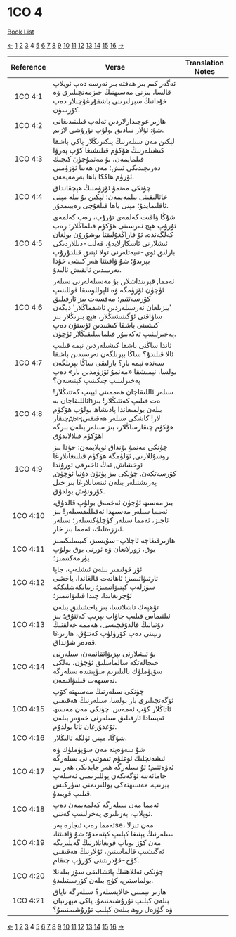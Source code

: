 # 1CO 4
[Book List](../README.md)

[<-](./chapter_3.md) [1](./chapter_1.md) [2](./chapter_2.md) [3](./chapter_3.md) 4 [5](./chapter_5.md) [6](./chapter_6.md) [7](./chapter_7.md) [8](./chapter_8.md) [9](./chapter_9.md) [10](./chapter_10.md) [11](./chapter_11.md) [12](./chapter_12.md) [13](./chapter_13.md) [14](./chapter_14.md) [15](./chapter_15.md) [16](./chapter_16.md) [->](./chapter_5.md)

| Reference | Verse | Translation Notes |
|:---------:|-------|-------------------|
|1CO 4:1|ئەگەر كىم بىز ھەقتە بىر نەرسە دەپ ئويلاپ قالسا، بىزنى مەسىھنىڭ خىزمەتچىلىرى ۋە خۇدانىڭ سېرلىرىنى باشقۇرغۇچىلار دەپ كۆرسۈن.||
|1CO 4:2|ھازىر غوجىدارلاردىن تەلەپ قىلىنىدىغانى شۇ: ئۇلار سادىق بولۇپ تۇرۇشى لازىم.||
|1CO 4:3|لېكىن مەن سىلەرنىڭ پىكىرىڭلار ياكى باشقا كىشىلەرنىڭ ھۆكۈم قىلىشىغا كۆپ پەرۋا قىلمايمەن، بۇ مەنمۇچۈن كىچىك دەرىجىدىكى ئىش؛ مەن ھەتتا ئۆزۈمنى ئۆزۈم ھاككا باھا بەرمەيمەن.||
|1CO 4:4|چۈنكى مەنمۇ ئۆزۈمنىڭ ھېچقانداق خاتالىقىنى بىلمەيمەن؛ لېكىن بۇ بىلە مېنى ئاقلىمايدۇ؛ مېنى باھا قىلغۇچى رەببىمدۇر.||
|1CO 4:5|شۇڭا ۋاقىت كەلمەي تۇرۇپ، رەب كەلمەي تۇرۇپ ھېچ نەرسىنى ھۆكۈم قىلماڭلار؛ رەب كەلگەندە، ئۇ قاراڭغۇلىقتا يوشۇرۇن بولغان ئىشلارنى ئاشكارلايدۇ، قەلب-دىللاردىكى بارلىق ئوي-نىيەتلەرنى تولا ئېنىق قىلدۇرۇپ بېرىدۇ؛ شۇ ۋاقىتتا ھەر كىشى خۇدا تەرىپىدىن ئالقىش ئالىدۇ.||
|1CO 4:6|ئەمما, قېرىنداشلار, بۇ مەسىلەلەرنى سىلەر ئۈچۈن ئۆزۈمگە ۋە ئاپوللوسقا قوللىنىپ كۆرسەتتىم؛ مەقسەت بىز ئارقىلىق 'يېزىلغان نەرسىلەردىن ئاشقماڭلار' دېگەن ساۋاقنى ئۆگىنىشىڭلار، ھېچ بىرىڭلار بىر كىشىنى باشقا كىشىدىن ئۈستۈن دەپ پەخىرلىنىپ تەكەببۇر قىلماسلىقىڭلار ئۈچۈن.||
|1CO 4:7|ئاندا ساڭنى باشقا كىشىلەردىن نېمە قىلىپ ئالا قىلىدۇ؟ ساڭا بېرىلگەن نەرسىدىن باشقا سەندە نېمە بار؟ بارلىقى ساڭا بېرىلگەن بولسا، نېمىشقا «مەنمۇ ئۆزۈمدىن بار» دەپ پەخىرلىنىپ چىكىنىپ كېتىسەن؟||
|1CO 4:8|سىلەر ئاللىقاچان ھەممىنى ئېيىپ كەتتىڭلار! ئاللىقاچان بەhەت قىلىپ كەتتىڭلار! بىز بىلەن بولمىغاندا پادىشاھ بولۇپ ھۆكۈم چىقارдыңلار! كاشكى سىلەر ھەقىقىي ھۆكۈم چىقارساڭلار، بىز سىلەر بىلەن بىرگە ھۆكۈم قىلالايدۇق!||
|1CO 4:9|چۈنكى مەنمۇ بۇنداق ئويلايمەن: خۇدا بىز روسۇللارنى, ئۆلۈمگە ھۆكۈم قىلىنغانلارغا ئوخشاش, ئەڭ ئاخىرقى ئورۇندا كۆرسەتكەن. چۈنكى بىز پۈتۈن دۇنيا ئۈچۈن, پەرىشتىلەر بىلەن ئىنسانلارغا بىر خىل كۆرۈنۈش بولدۇق.||
|1CO 4:10|بىز مەسىھ ئۈچۈن ئەخمەق بولۇپ قالدۇق، ئەمما سىلەر مەسىھدا ئەقىللىقسىلەر! بىز ئاجىز، ئەمما سىلەر كۈچلۈكسىلەر؛ سىلەر ئىززەتلىك، ئەمما بىز خار.||
|1CO 4:11|ھازىرقىغاچە ئاچلاپ-سۇيسىز، كىيىملىكىمىز يوق، زورلانغان ۋە ئورنى يوق بولۇپ يۈرمەكتىمىز؛||
|1CO 4:12|ئۆز قولىمىز بىلەن ئىشلەپ، جاپا تارتىۋاتىمىز؛ ئاھانەت قالغاندا، ياخشى سۆزلەپ كېتىۋاتىمىز؛ زىيانكەشلىككە ئۇچرىغاندا، چىدا قىلىۋاتىمىز؛||
|1CO 4:13|تۆھپەك تاشلانسا، بىز ياخشىلىق بىلەن ئىلتىماس قىلىپ جاۋاب بېرىپ كەتتۇق؛ بىز دۇنيانىڭ قالدۇقچىسى، ھەممە خەلقنىڭ زىيىنى دەپ كۆرۈلۈپ كەتتۇق، ھازىرغا قەدەر شۇنداق.||
|1CO 4:14|بۇ ئىشلارنى يېزىۋاتقانمەن، سىلەرنى خىجالەتكە سالماسلىق ئۈچۈن، بەلكى سۆيۈملۈك بالىلىرىم سۈپىتىدە سىلەرگە نەسىھەت قىلىۋاتىمەن.||
|1CO 4:15|چۈنكى سىلەرنىڭ مەسىھتە كۆپ ئۆگەتچىلىرى بار بولسا، سىلەرنىڭ ھەقىقىي ئاتاڭلار كۆپ ئەمەس. چۈنكى مەن مەسىھ ئەيسادا ئارقىلىق سىلەرنى خەۋەر بىلەن تۇغدۇرغان ئاتا بولدۇم.||
|1CO 4:16|شۇڭا، مېنى ئۈلگە ئالىڭلار.||
|1CO 4:17|شۇ سەۋەپتە مەن سۆيۈملۈك ۋە ئىشەنچلىك ئوغلۇم تىموتىي نى سىلەرگە ئەۋەتتىم؛ ئۇ سىلەرگە ھەر جايدىكى ھەر بىر جامائەتتە ئۆگەتكەن يوللىرىمنى ئەسلەپ بېرىپ، مەسىھتەكى يوللىرىمنى سۈركىس قىلىپ قويىدۇ.||
|1CO 4:18|ئەمما مەن سىلەرگە كەلمەيمەن دەپ ئويلاپ، بەزىلىرى پەخرلىنىپ كەتتى.||
|1CO 4:19|ئەمما رەب ئىجازە بەرse، مەن تېزلا سىلەرنىڭ يېنىغا كېلىپ كېتەمدۇ؛ شۇ ۋاقىتتا، مەن كۆز بوياپ قويغانلارنىڭ گەپلىرىگە ئەگىشىپ قالماستىن، ئۇلارنىڭ ھەقىقىي كۈچ-قۇدرىتىنى كۆرۈپ چىقام.||
|1CO 4:20|چۈنكى ئەللاھنىڭ پاتشالىقى سۆز بىلەنلا بولماستىن، كۈچ بىلەن كۆرسىتىلىدۇ.||
|1CO 4:21|ھازىر نېمىنى خالايسىلەر؟ سىلەرگە تاياق بىلەن كېلىپ تۇرۇشىمنىمۇ، ياكى مېھرىبان ۋە گۈزەل روھ بىلەن كېلىپ تۇرۇشىمنىمۇ؟||


[<-](./chapter_3.md) [1](./chapter_1.md) [2](./chapter_2.md) [3](./chapter_3.md) 4 [5](./chapter_5.md) [6](./chapter_6.md) [7](./chapter_7.md) [8](./chapter_8.md) [9](./chapter_9.md) [10](./chapter_10.md) [11](./chapter_11.md) [12](./chapter_12.md) [13](./chapter_13.md) [14](./chapter_14.md) [15](./chapter_15.md) [16](./chapter_16.md) [->](./chapter_5.md)